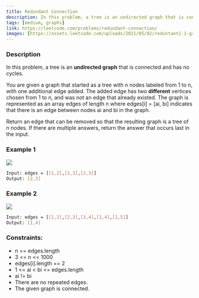```yaml
---
title: Redundant Connection
description: In this problem, a tree is an undirected graph that is connected and has no cycles.
tags: [medium, graphs]
link: https://leetcode.com/problems/redundant-connection/
images: [https://assets.leetcode.com/uploads/2021/05/02/reduntant1-1-graph.jpg, https://assets.leetcode.com/uploads/2021/05/02/reduntant1-2-graph.jpg]
---
```


### Description

In this problem, a tree is an **undirected graph** that is connected and has no cycles.

You are given a graph that started as a tree with n nodes labeled from 1 to n, with one additional edge added. The added edge has two **different** vertices chosen from 1 to n, and was not an edge that already existed. The graph is represented as an array edges of length n where edges[i] = [ai, bi] indicates that there is an edge between nodes ai and bi in the graph.

Return an edge that can be removed so that the resulting graph is a tree of n nodes. If there are multiple answers, return the answer that occurs last in the input.

### Example 1

![](https://assets.leetcode.com/uploads/2021/05/02/reduntant1-1-graph.jpg)

```bash
Input: edges = [[1,2],[1,3],[2,3]]
Output: [2,3]
```

### Example 2

![](https://assets.leetcode.com/uploads/2021/05/02/reduntant1-2-graph.jpg)

```bash
Input: edges = [[1,2],[2,3],[3,4],[1,4],[1,5]]
Output: [1,4]
```

### Constraints:

- n == edges.length
- 3 <= n <= 1000
- edges[i].length == 2
- 1 <= ai < bi <= edges.length
- ai != bi
- There are no repeated edges.
- The given graph is connected.